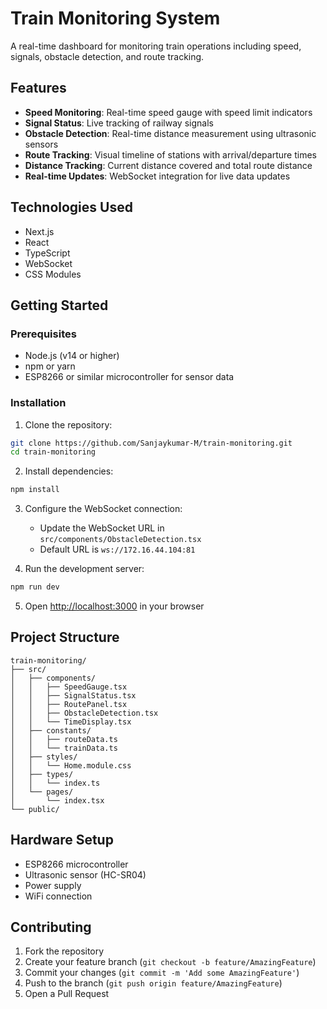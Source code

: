 # Train Monitoring System

A real-time dashboard for monitoring train operations including speed, signals, obstacle detection, and route tracking.

## Features

- **Speed Monitoring**: Real-time speed gauge with speed limit indicators
- **Signal Status**: Live tracking of railway signals
- **Obstacle Detection**: Real-time distance measurement using ultrasonic sensors
- **Route Tracking**: Visual timeline of stations with arrival/departure times
- **Distance Tracking**: Current distance covered and total route distance
- **Real-time Updates**: WebSocket integration for live data updates

## Technologies Used

- Next.js
- React
- TypeScript
- WebSocket
- CSS Modules

## Getting Started

### Prerequisites

- Node.js (v14 or higher)
- npm or yarn
- ESP8266 or similar microcontroller for sensor data

### Installation

1. Clone the repository:
```bash
git clone https://github.com/Sanjaykumar-M/train-monitoring.git
cd train-monitoring
```

2. Install dependencies:
```bash
npm install
```

3. Configure the WebSocket connection:
   - Update the WebSocket URL in `src/components/ObstacleDetection.tsx`
   - Default URL is `ws://172.16.44.104:81`

4. Run the development server:
```bash
npm run dev
```

5. Open [http://localhost:3000](http://localhost:3000) in your browser

## Project Structure

```
train-monitoring/
├── src/
│   ├── components/
│   │   ├── SpeedGauge.tsx
│   │   ├── SignalStatus.tsx
│   │   ├── RoutePanel.tsx
│   │   ├── ObstacleDetection.tsx
│   │   └── TimeDisplay.tsx
│   ├── constants/
│   │   ├── routeData.ts
│   │   └── trainData.ts
│   ├── styles/
│   │   └── Home.module.css
│   ├── types/
│   │   └── index.ts
│   └── pages/
│       └── index.tsx
└── public/
```

## Hardware Setup

- ESP8266 microcontroller
- Ultrasonic sensor (HC-SR04)
- Power supply
- WiFi connection

## Contributing

1. Fork the repository
2. Create your feature branch (`git checkout -b feature/AmazingFeature`)
3. Commit your changes (`git commit -m 'Add some AmazingFeature'`)
4. Push to the branch (`git push origin feature/AmazingFeature`)
5. Open a Pull Request
